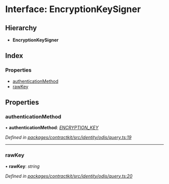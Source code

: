 # Interface: EncryptionKeySigner

## Hierarchy

* **EncryptionKeySigner**

## Index

### Properties

* [authenticationMethod](_identity_odis_query_.encryptionkeysigner.md#authenticationmethod)
* [rawKey](_identity_odis_query_.encryptionkeysigner.md#rawkey)

## Properties

###  authenticationMethod

• **authenticationMethod**: *[ENCRYPTION_KEY](../enums/_identity_odis_query_.authenticationmethod.md#encryption_key)*

*Defined in [packages/contractkit/src/identity/odis/query.ts:19](https://github.com/celo-org/celo-monorepo/blob/master/packages/contractkit/src/identity/odis/query.ts#L19)*

___

###  rawKey

• **rawKey**: *string*

*Defined in [packages/contractkit/src/identity/odis/query.ts:20](https://github.com/celo-org/celo-monorepo/blob/master/packages/contractkit/src/identity/odis/query.ts#L20)*
